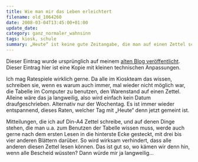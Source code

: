 ```yaml
---
title: Wie man mir das Leben erleichtert
filename: old_1064260
date: 2008-03-04T13:45:00+01:00
update_date:
category: ganz_normaler_wahnsinn
tags: kiosk, schule
summary: „Heute“ ist keine gute Zeitangabe, die man auf einen Zettel schreibt, den man mir hinterlässt.
---
```

Dieser Eintrag wurde ursprünglich auf meinem [alten Blog veröffentlicht](https://stu.blogger.de/stories/1064260/). Dieser Eintrag hier ist eine Kopie mit kleinen technischen Anpassungen.

Ich mag Ratespiele wirklich gerne. Da alle im Kioskteam das wissen, schreiben sie, wenn es warum auch immer, mal wieder nicht möglich war, die Tabelle im Computer zu benutzen, den Warenstand auf einen Zettel. Alleine wäre das ja langweilig, also wird einfach kein Datum draufgeschrieben. Alternativ nur der Wochentag. Es ist immer wieder entspannend, dieses Raten, welcher Tag mit „Heute“ denn jetzt gemeint ist.

Mitteilungen, die ich auf Din-A4 Zettel schreibe, und auf denen Dinge stehen, die man u.a. zum Benutzen der Tabelle wissen muss, werde auch gerne nach dem ersten Lesen in die hinterste Ecke gesteckt, mit drei bis vier anderen Blättern darüber. So wird wirksam verhindert, dass alle anderen diesen Zettel lesen können. Das ist gut so, wo kämen wir denn hin, wenn alle Bescheid wüssten? Dann würde mir ja langweilig…
